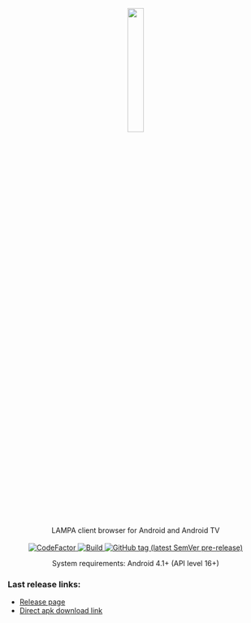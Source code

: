 <p align="center" style="text-align: center">
  <img src="https://github.com/yumata/lampa/blob/main/img/logo-icon.svg" width="25%"><br/>
</p>
  <br/>
<p align="center">
  LAMPA client browser for Android and Android TV
  <br/>
  <br/>
  <a href="https://github.com/lampa-app/LAMPA/issues">
    <img src="https://img.shields.io/badge/contributions-welcome-brightgreen.svg?style=flat" alt="CodeFactor" />
  </a>
  <a href="https://github.com/lampa-app/LAMPA/actions/workflows/android.yml" rel="nofollow">
    <img src="https://img.shields.io/github/actions/workflow/status/lampa-app/LAMPA/android.yml?logo=Github" alt="Build" />
  </a>
  <a href="https://github.com/lampa-app/LAMPA/tags" rel="nofollow">
    <img alt="GitHub tag (latest SemVer pre-release)" src="https://img.shields.io/github/v/tag/lampa-app/LAMPA?include_prereleases&label=version"/>
  </a>
</p>
<p align="center">
System requirements: Android 4.1+ (API level 16+)
</p>

### Last release links:
- [Release page](https://github.com/lampa-app/LAMPA/releases/latest)
- [Direct apk download link](https://github.com/lampa-app/LAMPA/releases/latest/download/app-lite-release.apk)
